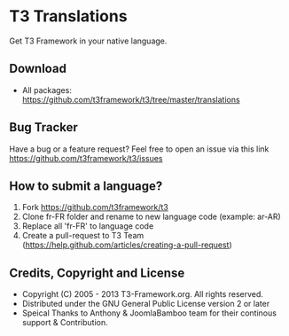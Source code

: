 T3 Translations
===============

Get T3 Framework in your native language.

Download 
--------
- All packages: https://github.com/t3framework/t3/tree/master/translations

Bug Tracker
-----------
Have a bug or a feature request? Feel free to open an issue via this link https://github.com/t3framework/t3/issues

How to submit a language?
-------------------------
1. Fork https://github.com/t3framework/t3
2. Clone fr-FR folder and rename to new language code (example: ar-AR)
3. Replace all 'fr-FR' to language code
4. Create a pull-request to T3 Team (https://help.github.com/articles/creating-a-pull-request)

Credits, Copyright and License
------------------------------
  * Copyright (C) 2005 - 2013 T3-Framework.org. All rights reserved.
  * Distributed under the GNU General Public License version 2 or later
  * Speical Thanks to Anthony & JoomlaBamboo team for their continous support & Contribution. 
